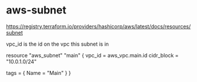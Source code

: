 # aws-subnet
https://registry.terraform.io/providers/hashicorp/aws/latest/docs/resources/subnet

vpc_id is the id on the vpc this subnet is in

resource "aws_subnet" "main" {
  vpc_id     = aws_vpc.main.id
  cidr_block = "10.0.1.0/24"

  tags = {
    Name = "Main"
  }
}